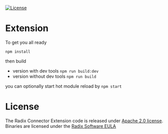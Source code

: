 [![License](https://img.shields.io/badge/License-Apache_2.0-blue.svg)](LICENSE)

# Extension

To get you all ready

`npm install`

then build

* version with dev tools `npm run build:dev`
* version without dev tools `npm run build`

you can optionally start hot module reload by `npm start`

# License

The Radix Connector Extension code is released under [Apache 2.0 license](LICENSE). Binaries are licensed under the [Radix Software EULA](http://www.radixdlt.com/terms/genericEULA)

